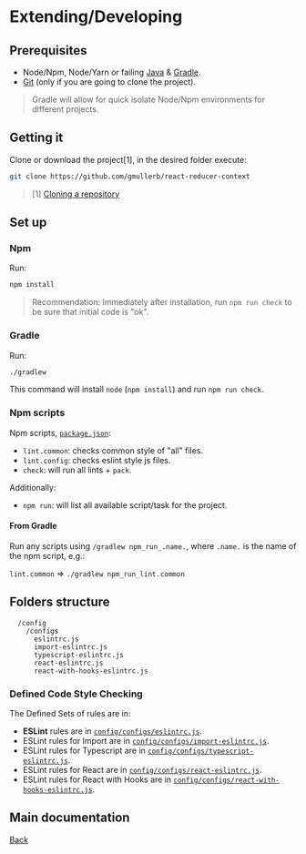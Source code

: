 # Extending/Developing

## Prerequisites

* Node/Npm, Node/Yarn or failing [Java](http://www.oracle.com/technetwork/java/javase/downloads) & [Gradle](https://gradle.org/).
* [Git](https://git-scm.com/downloads) (only if you are going to clone the project).

> Gradle will allow for quick isolate Node/Npm environments for different projects.

## Getting it

Clone or download the project[1], in the desired folder execute:

```sh
git clone https://github.com/gmullerb/react-reducer-context
```

> [1] [Cloning a repository](https://help.github.com/articles/cloning-a-repository/)

## Set up

### Npm

Run:

```sh
npm install
```

> Recommendation: Immediately after installation, run `npm run check` to be sure that initial code is "ok".  

### Gradle

Run:

```sh
./gradlew
```

This command will install `node` (`npm install`) and run `npm run check`.

### Npm scripts

Npm scripts, [`package.json`](../package.json):

* `lint.common`: checks common style of "all" files.
* `lint.config`: checks eslint style js files.
* `check`: will run all lints + `pack`.

Additionally:

* `npm run`: will list all available script/task for the project.

#### From Gradle

Run any scripts using `/gradlew npm_run_.name.`, where `.name.` is the name of the npm script, e.g.:

`lint.common` => `./gradlew npm_run_lint.common`

## Folders structure

```
  /config
    /configs
      eslintrc.js
      import-eslintrc.js
      typescript-eslintrc.js
      react-eslintrc.js
      react-with-hooks-eslintrc.js
```

### Defined Code Style Checking

The Defined Sets of rules are in:

* **ESLint** rules are in [`config/configs/eslintrc.js`](./config/configs/eslintrc.js).
* ESLint rules for Import are in [`config/configs/import-eslintrc.js`](./config/configs/import-eslintrc.js).
* ESLint rules for Typescript are in [`config/configs/typescript-eslintrc.js`](./config/configs/typescript-eslintrc.js).
* ESLint rules for React are in [`config/configs/react-eslintrc.js`](./config/configs/react-eslintrc.js).
* ESLint rules for React with Hooks are in [`config/configs/react-with-hooks-eslintrc.js`](./config/configs/react-with-hooks-eslintrc.js).

## Main documentation

[Back](../README.md)
